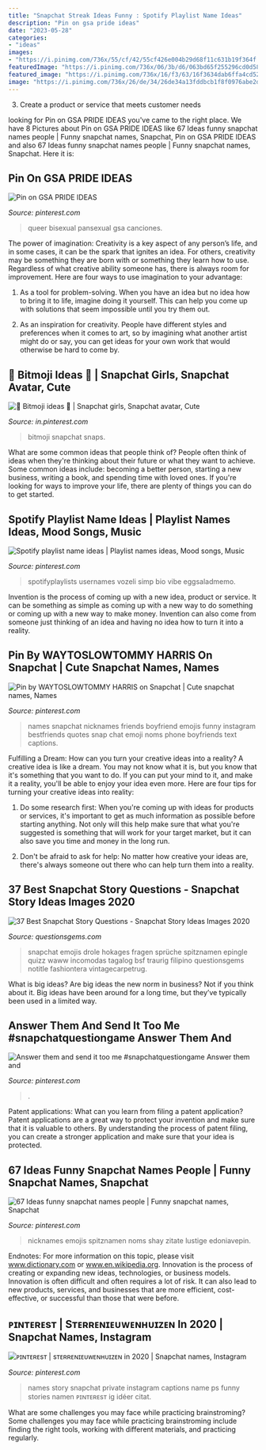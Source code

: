 ```yaml
---
title: "Snapchat Streak Ideas Funny : Spotify Playlist Name Ideas"
description: "Pin on gsa pride ideas"
date: "2023-05-28"
categories:
- "ideas"
images:
- "https://i.pinimg.com/736x/55/cf/42/55cf426e004b29d68f11c631b19f364f.jpg"
featuredImage: "https://i.pinimg.com/736x/06/3b/d6/063bd65f255296cd0d58080f7dd8d73f.jpg"
featured_image: "https://i.pinimg.com/736x/16/f3/63/16f3634dab6ffa4cd52e22218911a22e.jpg"
image: "https://i.pinimg.com/736x/26/de/34/26de34a13fddbcb1f8f0976abe2d982f.jpg"
---
```



3. Create a product or service that meets customer needs

	

		
looking for Pin on GSA PRIDE IDEAS you've came to the right place. We have 8 Pictures about Pin on GSA PRIDE IDEAS like 67 Ideas funny snapchat names people | Funny snapchat names, Snapchat, Pin on GSA PRIDE IDEAS and also 67 Ideas funny snapchat names people | Funny snapchat names, Snapchat. Here it is:
		
    
## Pin On GSA PRIDE IDEAS

<img loading=lazy src="https://i.pinimg.com/736x/7d/fb/41/7dfb416a9193787427d04f5951907d84.jpg" onerror="this.onerror=null;this.src='https://tse3.mm.bing.net/th?id=OIP.V5PNkhr_p4uVCDpiNGoK3gHaNK&amp;pid=15.1';" alt="Pin on GSA PRIDE IDEAS">

_Source: pinterest.com_

>queer bisexual pansexual gsa canciones. 

	

The power of imagination:
Creativity is a key aspect of any person’s life, and in some cases, it can be the spark that ignites an idea. For others, creativity may be something they are born with or something they learn how to use. Regardless of what creative ability someone has, there is always room for improvement. Here are four ways to use imagination to your advantage: 
1. As a tool for problem-solving. When you have an idea but no idea how to bring it to life, imagine doing it yourself. This can help you come up with solutions that seem impossible until you try them out.

2. As an inspiration for creativity. People have different styles and preferences when it comes to art, so by imagining what another artist might do or say, you can get ideas for your own work that would otherwise be hard to come by.

    
## 🔳 Bitmoji Ideas 🔳 | Snapchat Girls, Snapchat Avatar, Cute

<img loading=lazy src="https://i.pinimg.com/736x/55/cf/42/55cf426e004b29d68f11c631b19f364f.jpg" onerror="this.onerror=null;this.src='https://tse4.mm.bing.net/th?id=OIP.WbXlRXqbmYiVJmwDIAvjwAAAAA&amp;pid=15.1';" alt="🔳 Bitmoji ideas 🔳 | Snapchat girls, Snapchat avatar, Cute">

_Source: in.pinterest.com_

>bitmoji snapchat snaps. 

	

What are some common ideas that people think of?
People often think of ideas when they're thinking about their future or what they want to achieve. Some common ideas include: becoming a better person, starting a new business, writing a book, and spending time with loved ones. If you're looking for ways to improve your life, there are plenty of things you can do to get started.

    
## Spotify Playlist Name Ideas | Playlist Names Ideas, Mood Songs, Music

<img loading=lazy src="https://i.pinimg.com/736x/26/de/34/26de34a13fddbcb1f8f0976abe2d982f.jpg" onerror="this.onerror=null;this.src='https://tse3.mm.bing.net/th?id=OIP.HZccNHWmuq1_z1XF4BLTzAHaNL&amp;pid=15.1';" alt="Spotify playlist name ideas | Playlist names ideas, Mood songs, Music">

_Source: pinterest.com_

>spotifyplaylists usernames vozeli simp bio vibe eggsaladmemo. 

	

Invention is the process of coming up with a new idea, product or service. It can be something as simple as coming up with a new way to do something or coming up with a new way to make money. Invention can also come from someone just thinking of an idea and having no idea how to turn it into a reality.

    
## Pin By WAYTOSLOWTOMMY HARRIS On Snapchat | Cute Snapchat Names, Names

<img loading=lazy src="https://i.pinimg.com/736x/78/c0/ad/78c0ad551b0a561e3838d7f3b8a0b155.jpg" onerror="this.onerror=null;this.src='https://tse1.mm.bing.net/th?id=OIP.TSLA9bse8A-8F3w1aCkRmAHaMa&amp;pid=15.1';" alt="Pin by WAYTOSLOWTOMMY HARRIS on Snapchat | Cute snapchat names, Names">

_Source: pinterest.com_

>names snapchat nicknames friends boyfriend emojis funny instagram bestfriends quotes snap chat emoji noms phone boyfriends text captions. 

	

Fulfilling a Dream: How can you turn your creative ideas into a reality?
A creative idea is like a dream. You may not know what it is, but you know that it's something that you want to do. If you can put your mind to it, and make it a reality, you'll be able to enjoy your idea even more. Here are four tips for turning your creative ideas into reality:
1. Do some research first: When you're coming up with ideas for products or services, it's important to get as much information as possible before starting anything. Not only will this help make sure that what you're suggested is something that will work for your target market, but it can also save you time and money in the long run.

2. Don't be afraid to ask for help: No matter how creative your ideas are, there's always someone out there who can help turn them into a reality.

    
## 37 Best Snapchat Story Questions - Snapchat Story Ideas Images 2020

<img loading=lazy src="http://questionsgems.com/wp-content/uploads/2019/04/aa3.jpg" onerror="this.onerror=null;this.src='https://tse2.mm.bing.net/th?id=OIP.tOsRI9JYTddUKqziHLHVSwHaNJ&amp;pid=15.1';" alt="37 Best Snapchat Story Questions - Snapchat Story Ideas Images 2020">

_Source: questionsgems.com_

>snapchat emojis drole hokages fragen sprüche spitznamen epingle quizz waww incomodas tagalog bsf traurig filipino questionsgems notitle fashiontera vintagecarpetrug. 

	

What is big ideas?
Are big ideas the new norm in business? Not if you think about it. Big ideas have been around for a long time, but they’ve typically been used in a limited way.

    
## Answer Them And Send It Too Me #snapchatquestiongame Answer Them And

<img loading=lazy src="https://i.pinimg.com/736x/16/f3/63/16f3634dab6ffa4cd52e22218911a22e.jpg" onerror="this.onerror=null;this.src='https://tse1.mm.bing.net/th?id=OIP.4TMpWTbIZtfbc1kYmPfBNgHaMW&amp;pid=15.1';" alt="Answer them and send it too me #snapchatquestiongame Answer them and">

_Source: pinterest.com_

>. 

	

Patent applications: What can you learn from filing a patent application?
Patent applications are a great way to protect your invention and make sure that it is valuable to others. By understanding the process of patent filing, you can create a stronger application and make sure that your idea is protected.

    
## 67 Ideas Funny Snapchat Names People | Funny Snapchat Names, Snapchat

<img loading=lazy src="https://i.pinimg.com/736x/06/3b/d6/063bd65f255296cd0d58080f7dd8d73f.jpg" onerror="this.onerror=null;this.src='https://tse3.mm.bing.net/th?id=OIP.XTukOeR-wrAWZiEep77QpwAAAA&amp;pid=15.1';" alt="67 Ideas funny snapchat names people | Funny snapchat names, Snapchat">

_Source: pinterest.com_

>nicknames emojis spitznamen noms shay zitate lustige edoniavepin. 

	

Endnotes: For more information on this topic, please visit www.dictionary.com or www.en.wikipedia.org.
Innovation is the process of creating or expanding new ideas, technologies, or business models. Innovation is often difficult and often requires a lot of risk. It can also lead to new products, services, and businesses that are more efficient, cost-effective, or successful than those that were before.

    
## ᴘɪɴᴛᴇʀᴇsᴛ | Sᴛᴇʀʀᴇɴɪᴇᴜᴡᴇɴʜᴜɪᴢᴇɴ In 2020 | Snapchat Names, Instagram

<img loading=lazy src="https://i.pinimg.com/736x/f0/d5/a9/f0d5a9aebdb034e081e52c1727532399.jpg" onerror="this.onerror=null;this.src='https://tse1.mm.bing.net/th?id=OIP.JPkDtvSioQt965JGxM5jcwHaLb&amp;pid=15.1';" alt="ᴘɪɴᴛᴇʀᴇsᴛ | sᴛᴇʀʀᴇɴɪᴇᴜᴡᴇɴʜᴜɪᴢᴇɴ in 2020 | Snapchat names, Instagram">

_Source: pinterest.com_

>names story snapchat private instagram captions name ps funny stories namen ᴘɪɴᴛᴇʀᴇsᴛ ig idéer citat. 

	

What are some challenges you may face while practicing brainstroming?
Some challenges you may face while practicing brainstroming include finding the right tools, working with different materials, and practicing regularly.

